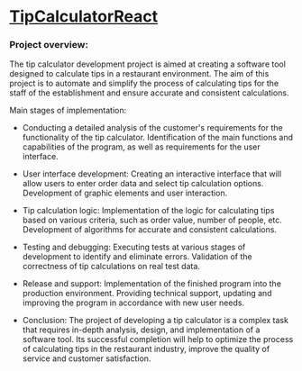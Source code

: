 # [TipCalculatorReact](https://victorytory.github.io/TipCalculatorReact/)

### Project overview:
The tip calculator development project is aimed at creating a software tool designed to calculate tips in a restaurant environment. 
The aim of this project is to automate and simplify the process of calculating tips for the staff of the establishment and ensure accurate and consistent calculations.

Main stages of implementation:
- Conducting a detailed analysis of the customer's requirements for the functionality of the tip calculator. 
Identification of the main functions and capabilities of the program, as well as requirements for the user interface.

- User interface development:
Creating an interactive interface that will allow users to enter order data and select tip calculation options. Development of graphic elements and user interaction.

- Tip calculation logic:
Implementation of the logic for calculating tips based on various criteria, such as order value, number of people, etc. Development of algorithms for accurate and consistent calculations.

- Testing and debugging:
Executing tests at various stages of development to identify and eliminate errors. Validation of the correctness of tip calculations on real test data.

- Release and support:
Implementation of the finished program into the production environment. 
Providing technical support, updating and improving the program in accordance with new user needs.

- Conclusion:
The project of developing a tip calculator is a complex task that requires in-depth analysis, design, and implementation of a software tool. 
Its successful completion will help to optimize the process of calculating tips in the restaurant industry, improve the quality of service and customer satisfaction.
